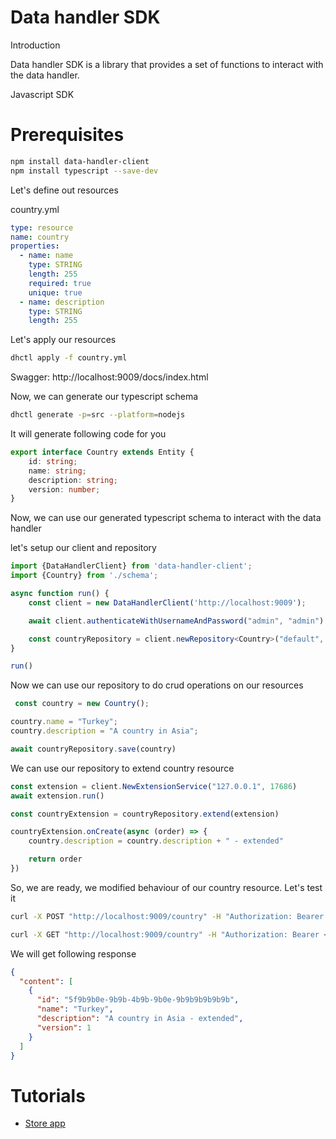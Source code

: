 Data handler SDK
====

Introduction

Data handler SDK is a library that provides a set of functions to interact with the data handler.

Javascript SDK

# Prerequisites

```bash
npm install data-handler-client
npm install typescript --save-dev
```

Let's define out resources

country.yml

```yaml
type: resource
name: country
properties:
  - name: name
    type: STRING
    length: 255
    required: true
    unique: true
  - name: description
    type: STRING
    length: 255
```

Let's apply our resources

```bash
dhctl apply -f country.yml
```

Swagger: http://localhost:9009/docs/index.html

Now, we can generate our typescript schema

```bash
dhctl generate -p=src --platform=nodejs
```

It will generate following code for you

```typescript
export interface Country extends Entity {
    id: string;
    name: string;
    description: string;
    version: number;
}
```

Now, we can use our generated typescript schema to interact with the data handler

let's setup our client and repository

```typescript
import {DataHandlerClient} from 'data-handler-client';
import {Country} from './schema';

async function run() {
    const client = new DataHandlerClient('http://localhost:9009');

    await client.authenticateWithUsernameAndPassword("admin", "admin")

    const countryRepository = client.newRepository<Country>("default", "country")
}

run()
```

Now we can use our repository to do crud operations on our resources

```typescript
 const country = new Country();

country.name = "Turkey";
country.description = "A country in Asia";

await countryRepository.save(country)
```

We can use our repository to extend country resource

```typescript
const extension = client.NewExtensionService("127.0.0.1", 17686)
await extension.run()

const countryExtension = countryRepository.extend(extension)

countryExtension.onCreate(async (order) => {
    country.description = country.description + " - extended"

    return order
})
```

So, we are ready, we modified behaviour of our country resource. Let's test it

```bash
curl -X POST "http://localhost:9009/country" -H "Authorization: Bearer <token>" -H "accept: application/json" -H "Content-Type: application/json" -d "{ \"name\": \"Turkey\", \"description\": \"A country in Asia\"}"

curl -X GET "http://localhost:9009/country" -H "Authorization: Bearer <token>" -H "accept: application/json"
```

We will get following response

```json
{
  "content": [
    {
      "id": "5f9b9b0e-9b9b-4b9b-9b0e-9b9b9b9b9b9b",
      "name": "Turkey",
      "description": "A country in Asia - extended",
      "version": 1
    }
  ]
}

```

# Tutorials

- [Store app](https://github.com/tislib/data-handler/tree/master/examples/store-app/Readme.md)



